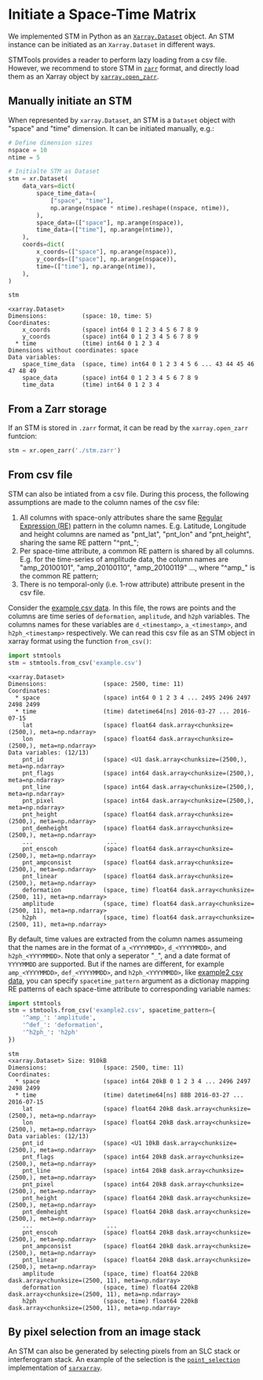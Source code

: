 # Initiate a Space-Time Matrix

We implemented STM in Python as an [`Xarray.Dataset`](https://docs.xarray.dev/en/stable/generated/xarray.Dataset.html) object. An STM instance can be initiated as an `Xarray.Dataset` in different ways.

STMTools provides a reader to perform lazy loading from a csv file. However, we recommend to store STM in [`zarr`](https://zarr.readthedocs.io/en/stable/) format, and directly load them as an Xarray object by [`xarray.open_zarr`](https://docs.xarray.dev/en/stable/generated/xarray.open_zarr.html).

## Manually initiate an STM

When represented by `xarray.Dataset`, an STM is a `Dataset` object with "space" and "time" dimension. It can be initiated manually, e.g.:

```python
# Define dimension sizes
nspace = 10
ntime = 5

# Initialte STM as Dataset
stm = xr.Dataset(
    data_vars=dict(
        space_time_data=(
            ["space", "time"],
            np.arange(nspace * ntime).reshape((nspace, ntime)),
        ),
        space_data=(["space"], np.arange(nspace)),
        time_data=(["time"], np.arange(ntime)),
    ),
    coords=dict(
        x_coords=(["space"], np.arange(nspace)),
        y_coords=(["space"], np.arange(nspace)),
        time=(["time"], np.arange(ntime)),
    ),
)

stm
```

```output
<xarray.Dataset>
Dimensions:          (space: 10, time: 5)
Coordinates:
    x_coords         (space) int64 0 1 2 3 4 5 6 7 8 9
    y_coords         (space) int64 0 1 2 3 4 5 6 7 8 9
  * time             (time) int64 0 1 2 3 4
Dimensions without coordinates: space
Data variables:
    space_time_data  (space, time) int64 0 1 2 3 4 5 6 ... 43 44 45 46 47 48 49
    space_data       (space) int64 0 1 2 3 4 5 6 7 8 9
    time_data        (time) int64 0 1 2 3 4
```

## From a Zarr storage

If an STM is stored in `.zarr` format, it can be read by the `xarray.open_zarr` funtcion:

```python
stm = xr.open_zarr('./stm.zarr')
```

## From csv file

STM can also be intiated from a csv file. During this process, the following assumptions are made to the column names of the csv file:

1. All columns with space-only attributes share the same [Regular Expression (RE)](https://en.wikipedia.org/wiki/Regular_expression) pattern in the column names.
    E.g. Latitude, Longitude and height columns are named as "pnt_lat", "pnt_lon" and
    "pnt_height", sharing the same RE pattern "^pnt_";
2. Per space-time attribute, a common RE pattern is shared by all columns. E.g. for the
    time-series of amplitude data, the column names are "amp_20100101", "amp_20100110",
    "amp_20100119" ..., where "^amp_" is the common RE pattern;
3. There is no temporal-only (i.e. 1-row attribute) attribute present in the csv file.

Consider the [example csv data](./notebooks/data/example.csv). In this file, the
rows are points and the columns are time series of `deformation`, `amplitude`,
and `h2ph` variables. The columns names for these variables are `d_<timestamp>`,
`a_<timestamp>`, and `h2ph_<timestamp>` respectively. We can read this csv file
as an STM object in xarray format using the function `from_csv()`:

```python
import stmtools
stm = stmtools.from_csv('example.csv')
```

```output
<xarray.Dataset>
Dimensions:                (space: 2500, time: 11)
Coordinates:
  * space                  (space) int64 0 1 2 3 4 ... 2495 2496 2497 2498 2499
  * time                   (time) datetime64[ns] 2016-03-27 ... 2016-07-15
    lat                    (space) float64 dask.array<chunksize=(2500,), meta=np.ndarray>
    lon                    (space) float64 dask.array<chunksize=(2500,), meta=np.ndarray>
Data variables: (12/13)
    pnt_id                 (space) <U1 dask.array<chunksize=(2500,), meta=np.ndarray>
    pnt_flags              (space) int64 dask.array<chunksize=(2500,), meta=np.ndarray>
    pnt_line               (space) int64 dask.array<chunksize=(2500,), meta=np.ndarray>
    pnt_pixel              (space) int64 dask.array<chunksize=(2500,), meta=np.ndarray>
    pnt_height             (space) float64 dask.array<chunksize=(2500,), meta=np.ndarray>
    pnt_demheight          (space) float64 dask.array<chunksize=(2500,), meta=np.ndarray>
    ...                     ...
    pnt_enscoh             (space) float64 dask.array<chunksize=(2500,), meta=np.ndarray>
    pnt_ampconsist         (space) float64 dask.array<chunksize=(2500,), meta=np.ndarray>
    pnt_linear             (space) float64 dask.array<chunksize=(2500,), meta=np.ndarray>
    deformation            (space, time) float64 dask.array<chunksize=(2500, 11), meta=np.ndarray>
    amplitude              (space, time) float64 dask.array<chunksize=(2500, 11), meta=np.ndarray>
    h2ph                   (space, time) float64 dask.array<chunksize=(2500, 11), meta=np.ndarray>
```

By default, time values are extracted from the column names assumeing that the
names are in the format of `a_<YYYYMMDD>`, `d_<YYYYMMDD>`, and
`h2ph_<YYYYMMDD>`. Note that only a seperator "`_`", and a date format of
`YYYYMMDD` are supported. But if the names are different, for example
`amp_<YYYYMMDD>`, `def_<YYYYMMDD>`, and `h2ph_<YYYYMMDD>`, like [example2 csv
data](./notebooks/data/example2.csv), you can specify `spacetime_pattern`
argument as a dictionay mapping RE patterns of each space-time attribute to
corresponding variable names:

```python
import stmtools
stm = stmtools.from_csv('example2.csv', spacetime_pattern={
    '^amp_': 'amplitude',
    '^def_': 'deformation',
    '^h2ph_': 'h2ph'
})
```

```output
stm
<xarray.Dataset> Size: 910kB
Dimensions:                (space: 2500, time: 11)
Coordinates:
  * space                  (space) int64 20kB 0 1 2 3 4 ... 2496 2497 2498 2499
  * time                   (time) datetime64[ns] 88B 2016-03-27 ... 2016-07-15
    lat                    (space) float64 20kB dask.array<chunksize=(2500,), meta=np.ndarray>
    lon                    (space) float64 20kB dask.array<chunksize=(2500,), meta=np.ndarray>
Data variables: (12/13)
    pnt_id                 (space) <U1 10kB dask.array<chunksize=(2500,), meta=np.ndarray>
    pnt_flags              (space) int64 20kB dask.array<chunksize=(2500,), meta=np.ndarray>
    pnt_line               (space) int64 20kB dask.array<chunksize=(2500,), meta=np.ndarray>
    pnt_pixel              (space) int64 20kB dask.array<chunksize=(2500,), meta=np.ndarray>
    pnt_height             (space) float64 20kB dask.array<chunksize=(2500,), meta=np.ndarray>
    pnt_demheight          (space) float64 20kB dask.array<chunksize=(2500,), meta=np.ndarray>
    ...                     ...
    pnt_enscoh             (space) float64 20kB dask.array<chunksize=(2500,), meta=np.ndarray>
    pnt_ampconsist         (space) float64 20kB dask.array<chunksize=(2500,), meta=np.ndarray>
    pnt_linear             (space) float64 20kB dask.array<chunksize=(2500,), meta=np.ndarray>
    amplitude              (space, time) float64 220kB dask.array<chunksize=(2500, 11), meta=np.ndarray>
    deformation            (space, time) float64 220kB dask.array<chunksize=(2500, 11), meta=np.ndarray>
    h2ph                   (space, time) float64 220kB dask.array<chunksize=(2500, 11), meta=np.ndarray>
```

## By pixel selection from an image stack

An STM can also be generated by selecting pixels from an SLC stack or interferogram stack. An example of the selection is the [`point_selection`](https://tudelftgeodesy.github.io/sarxarray/common_ops/#point-selection) implementation of [`sarxarray`](https://tudelftgeodesy.github.io/sarxarray/).